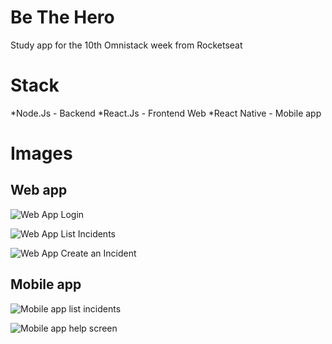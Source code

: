 # Be The Hero
Study app for the 10th Omnistack week from Rocketseat

# Stack
*Node.Js - Backend
*React.Js - Frontend Web
*React Native - Mobile app

# Images

## Web app
![Web App Login](https://i.imgur.com/tLAHtv6.png)

![Web App List Incidents](https://i.imgur.com/33af6Xv.png)

![Web App Create an Incident](https://i.imgur.com/0yfM1Gm.png)

## Mobile app
![Mobile app list incidents](https://i.imgur.com/KxYLx2T.png)

![Mobile app help screen](https://i.imgur.com/zUBU8YK.png)


